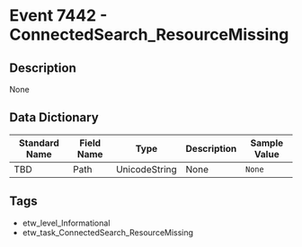 # Event 7442 - ConnectedSearch_ResourceMissing

## Description
None

## Data Dictionary
|Standard Name|Field Name|Type|Description|Sample Value|
|---|---|---|---|---|
|TBD|Path|UnicodeString|None|`None`|

## Tags
* etw_level_Informational
* etw_task_ConnectedSearch_ResourceMissing